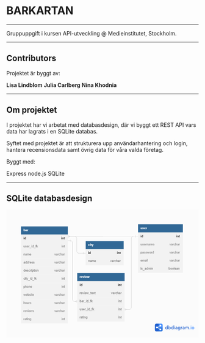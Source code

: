 # BARKARTAN

---

Gruppuppgift i kursen API-utveckling @ Medieinstitutet, Stockholm.

---

## Contributors

Projektet är byggt av:

**Lisa Lindblom**
**Julia Carlberg**
**Nina Khodnia**

---

## Om projektet

I projektet har vi arbetat med databasdesign, där vi byggt ett REST API vars data har lagrats i en SQLite databas.

Syftet med projektet är att strukturera upp användarhantering och login, hantera recensionsdata samt övrig data för våra valda företag.

Byggt med:

Express
node.js
SQLite

---

## SQLite databasdesign

![databasedesign](./dbDesign/dbDesign.png)
